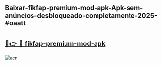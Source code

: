 ## Baixar-fikfap-premium-mod-apk-Apk-sem-anúncios-desbloqueado-completamente-2025-#oaatt

# <h2><a href="https://ainizakaria.my?title=fikfap-premium-mod-apk&ref=20M">🔗👉 🔴 fikfap-premium-mod-apk</a></h2>

[![acn](https://github.com/user-attachments/assets/0f9c940e-d8b0-45ae-aac7-cd30a18b3e1c)](https://ainizakaria.my?title=fikfap-premium-mod-apk&ref=20M)

